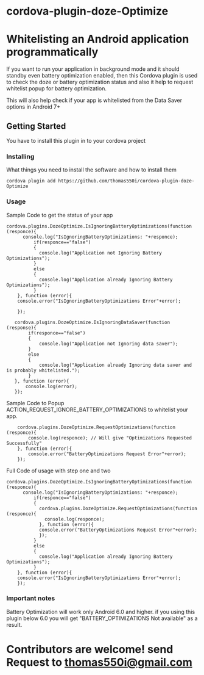 # cordova-plugin-doze-Optimize

# Whitelisting an Android application programmatically 

If you want to run your application in background mode and it should standby even battery optimization enabled, then this Cordova plugin is used to check the doze or battery optimization status and also it help to request whitelist popup for battery optimization.

This will also help check if your app is whitelisted from the Data Saver options in Android 7+ 



## Getting Started

You have to install this plugin in to your cordova project

### Installing

What things you need to install the software and how to install them

```
cordova plugin add https://github.com/thomas550i/cordova-plugin-doze-Optimize
```

### Usage 

Sample Code to get the status of your app 

```
cordova.plugins.DozeOptimize.IsIgnoringBatteryOptimizations(function (responce){
      console.log("IsIgnoringBatteryOptimizations: "+responce);
          if(responce=="false")
          {
            console.log("Application not Ignoring Battery Optimizations");
          }
          else
          {
            console.log("Application already Ignoring Battery Optimizations");
          }		
    }, function (error){
    console.error("IsIgnoringBatteryOptimizations Error"+error);
    
    });
```

```
   cordova.plugins.DozeOptimize.IsIgnoringDataSaver(function (response){
        if(responce=="false")
        {
            console.log("Application not Ignoring data saver");
        }
        else
        {
            console.log("Application already Ignoring data saver and is probably whitelisted.");
        }		
   }, function (error){
       console.log(error);
   }); 
```

Sample Code to Popup ACTION_REQUEST_IGNORE_BATTERY_OPTIMIZATIONS to whitelist your app.

```
    cordova.plugins.DozeOptimize.RequestOptimizations(function (responce){
        console.log(responce); // Will give "Optimizations Requested Successfully"
    }, function (error){
        console.error("BatteryOptimizations Request Error"+error);			
    });
```

Full Code of usage with step one and two

```
cordova.plugins.DozeOptimize.IsIgnoringBatteryOptimizations(function (responce){
      console.log("IsIgnoringBatteryOptimizations: "+responce);
          if(responce=="false")
          {
            cordova.plugins.DozeOptimize.RequestOptimizations(function (responce){
              console.log(responce);
            }, function (error){
            console.error("BatteryOptimizations Request Error"+error);			
            });
          }
          else
          {
            console.log("Application already Ignoring Battery Optimizations");
          }		
    }, function (error){
    console.error("IsIgnoringBatteryOptimizations Error"+error);    
    });
```
### Important notes

Battery Optimization will work only Android 6.0 and higher. if you using this plugin below 6.0 you will get "BATTERY_OPTIMIZATIONS Not available" as a result. 

# Contributors are welcome! send Request to thomas550i@gmail.com
